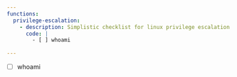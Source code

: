 ```yaml
---
functions:
  privilege-escalation:
    - description: Simplistic checklist for linux privilege escalation - [ ] whoami
      code: | 
        - [ ] whoami
      
---
```

- [ ] whoami